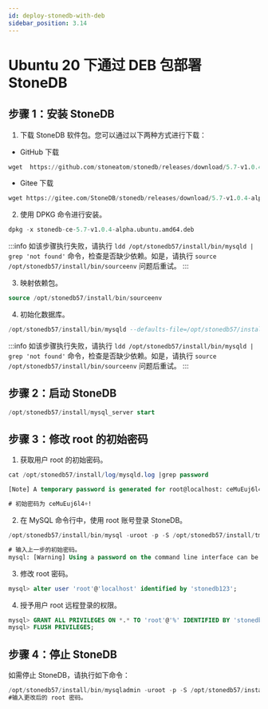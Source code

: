 ```yaml
---
id: deploy-stonedb-with-deb
sidebar_position: 3.14
---
```


# Ubuntu 20 下通过 DEB 包部署 StoneDB

## 步骤 1：安装 StoneDB
1. 下载 StoneDB 软件包。您可以通过以下两种方式进行下载：

- GitHub 下载
```sql
wget  https://github.com/stoneatom/stonedb/releases/download/5.7-v1.0.4-alpha/stonedb-ce-5.7-v1.0.4-alpha.ubuntu.amd64.deb
```

   - Gitee 下载
```sql
wget https://gitee.com/StoneDB/stonedb/releases/download/5.7-v1.0.4-alpha/stonedb-ce-5.7-v1.0.4-alpha.ubuntu.amd64.deb
```

2. 使用 DPKG 命令进行安装。
```sql
dpkg -x stonedb-ce-5.7-v1.0.4-alpha.ubuntu.amd64.deb
```
:::info
如该步骤执行失败，请执行 `ldd /opt/stonedb57/install/bin/mysqld | grep 'not found'` 命令，检查是否缺少依赖。如是，请执行 `source /opt/stonedb57/install/bin/sourceenv` 问题后重试。
:::

3. 映射依赖包。
```sql
source /opt/stonedb57/install/bin/sourceenv
```

4. 初始化数据库。
```sql
/opt/stonedb57/install/bin/mysqld --defaults-file=/opt/stonedb57/install/my.cnf --initialize --user=mysql
```

:::info
如该步骤执行失败，请执行 `ldd /opt/stonedb57/install/bin/mysqld | grep 'not found'` 命令，检查是否缺少依赖。如是，请执行 `source /opt/stonedb57/install/bin/sourceenv` 问题后重试。
:::

## 步骤 2：启动 StoneDB
```sql
/opt/stonedb57/install/mysql_server start
```

## 步骤 3：修改 root 的初始密码

1. 获取用户 root 的初始密码。
```sql
cat /opt/stonedb57/install/log/mysqld.log |grep password

[Note] A temporary password is generated for root@localhost: ceMuEuj6l4+!

# 初始密码为 ceMuEuj6l4+!

```

2. 在 MySQL 命令行中，使用 root 账号登录 StoneDB。
```sql
/opt/stonedb57/install/bin/mysql -uroot -p -S /opt/stonedb57/install/tmp/mysql.sock

# 输入上一步的初始密码。
mysql: [Warning] Using a password on the command line interface can be insecure.

```

3. 修改 root 密码。
```sql
mysql> alter user 'root'@'localhost' identified by 'stonedb123';

```

4. 授予用户 root 远程登录的权限。
```sql
mysql> GRANT ALL PRIVILEGES ON *.* TO 'root'@'%' IDENTIFIED BY 'stonedb123';
mysql> FLUSH PRIVILEGES;
```
## 步骤 4：停止 StoneDB
如需停止 StoneDB，请执行如下命令：
```sql
/opt/stonedb57/install/bin/mysqladmin -uroot -p -S /opt/stonedb57/install/tmp/mysql.sock shutdown
#输入更改后的 root 密码。

```
